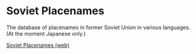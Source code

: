# Soviet Placenames
The database of placenames in former Soviet Union in various languages. (At the moment Japanese only.)

[Soviet Placenames (web)](https://lab.fabon.info/soviet-placenames/)
